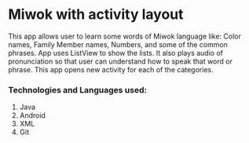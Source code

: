 # Miwok with activity layout #

This app allows user to learn some words of Miwok language like: Color names, Family Member names, Numbers, and some of the common phrases.
App uses ListView to show the lists. It also plays audio of pronunciation so that user can understand how to speak that word or phrase.
This app opens new activity for each of the categories.

### Technologies and Languages used: ###
1. Java
2. Android
3. XML
4. Git
